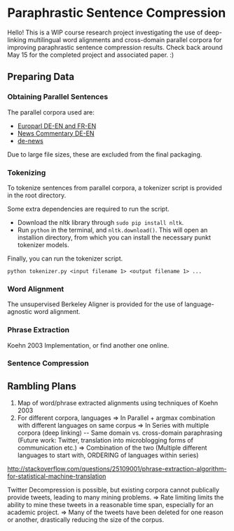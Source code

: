 Paraphrastic Sentence Compression
==================================

Hello! This is a WIP course research project investigating the use of deep-linking multilingual word alignments and cross-domain parallel corpora for improving paraphrastic sentence compression results. Check back around May 15 for the completed project and associated paper. :)

## Preparing Data

### Obtaining Parallel Sentences
The parallel corpora used are:
* [Europarl DE-EN and FR-EN](http://www.statmt.org/europarl/)
* [News Commentary DE-EN](http://www.statmt.org/wmt13/translation-task.html#download)
* [de-news](http://homepages.inf.ed.ac.uk/pkoehn/publications/de-news/)

Due to large file sizes, these are excluded from the final packaging.

### Tokenizing

To tokenize sentences from parallel corpora, a tokenizer script is provided in the root directory. 

Some extra dependencies are required to run the script.
* Download the nltk library through `sudo pip install nltk`.
* Run `python` in the terminal, and `nltk.download()`. This will open an installion directory, from which you can install the necessary punkt tokenizer models.

Finally, you can run the tokenizer script.

```
python tokenizer.py <input filename 1> <output filename 1> ...
```

### Word Alignment

The unsupervised Berkeley Aligner is provided for the use of language-agnostic word alignment.

### Phrase Extraction

Koehn 2003 Implementation, or find another one online.

### Sentence Compression

## Rambling Plans
1. Map of word/phrase extracted alignments using techniques of Koehn 2003
2. For different corpora, languages
=> In Parallel + argmax combination with different languages on same corpus
=> In Series with multiple corpora (deep linking)
   -- Same domain vs. cross-domain paraphrasing (Future work: Twitter, translation into microblogging forms of communication etc.)
=> Combination of the two (Multiple different languages to start with, ORDERING of languages within series)

http://stackoverflow.com/questions/25109001/phrase-extraction-algorithm-for-statistical-machine-translation

Twitter Decompression is possible, but existing corpora cannot publically provide tweets, leading to many mining problems.
=> Rate limiting limits the ability to mine these tweets in a reasonable time span, especially for an academic project.
=> Many of the tweets have been deleted for one reason or another, drastically reducing the size of the corpus.

